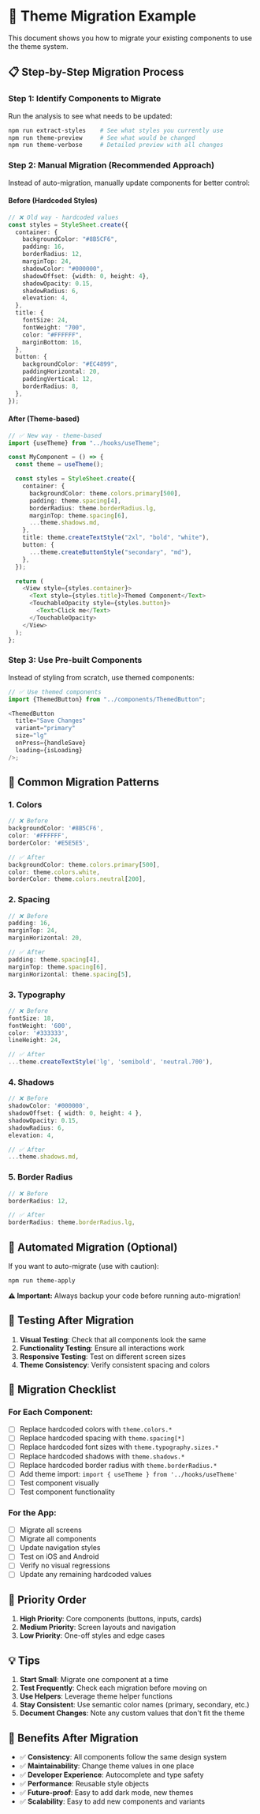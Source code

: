 # 🔄 Theme Migration Example

This document shows you how to migrate your existing components to use the theme system.

## 📋 Step-by-Step Migration Process

### Step 1: Identify Components to Migrate

Run the analysis to see what needs to be updated:

```bash
npm run extract-styles    # See what styles you currently use
npm run theme-preview     # See what would be changed
npm run theme-verbose     # Detailed preview with all changes
```

### Step 2: Manual Migration (Recommended Approach)

Instead of auto-migration, manually update components for better control:

#### Before (Hardcoded Styles)

```typescript
// ❌ Old way - hardcoded values
const styles = StyleSheet.create({
  container: {
    backgroundColor: "#8B5CF6",
    padding: 16,
    borderRadius: 12,
    marginTop: 24,
    shadowColor: "#000000",
    shadowOffset: {width: 0, height: 4},
    shadowOpacity: 0.15,
    shadowRadius: 6,
    elevation: 4,
  },
  title: {
    fontSize: 24,
    fontWeight: "700",
    color: "#FFFFFF",
    marginBottom: 16,
  },
  button: {
    backgroundColor: "#EC4899",
    paddingHorizontal: 20,
    paddingVertical: 12,
    borderRadius: 8,
  },
});
```

#### After (Theme-based)

```typescript
// ✅ New way - theme-based
import {useTheme} from "../hooks/useTheme";

const MyComponent = () => {
  const theme = useTheme();

  const styles = StyleSheet.create({
    container: {
      backgroundColor: theme.colors.primary[500],
      padding: theme.spacing[4],
      borderRadius: theme.borderRadius.lg,
      marginTop: theme.spacing[6],
      ...theme.shadows.md,
    },
    title: theme.createTextStyle("2xl", "bold", "white"),
    button: {
      ...theme.createButtonStyle("secondary", "md"),
    },
  });

  return (
    <View style={styles.container}>
      <Text style={styles.title}>Themed Component</Text>
      <TouchableOpacity style={styles.button}>
        <Text>Click me</Text>
      </TouchableOpacity>
    </View>
  );
};
```

### Step 3: Use Pre-built Components

Instead of styling from scratch, use themed components:

```typescript
// ✅ Use themed components
import {ThemedButton} from "../components/ThemedButton";

<ThemedButton
  title="Save Changes"
  variant="primary"
  size="lg"
  onPress={handleSave}
  loading={isLoading}
/>;
```

## 🎨 Common Migration Patterns

### 1. Colors

```typescript
// ❌ Before
backgroundColor: '#8B5CF6',
color: '#FFFFFF',
borderColor: '#E5E5E5',

// ✅ After
backgroundColor: theme.colors.primary[500],
color: theme.colors.white,
borderColor: theme.colors.neutral[200],
```

### 2. Spacing

```typescript
// ❌ Before
padding: 16,
marginTop: 24,
marginHorizontal: 20,

// ✅ After
padding: theme.spacing[4],
marginTop: theme.spacing[6],
marginHorizontal: theme.spacing[5],
```

### 3. Typography

```typescript
// ❌ Before
fontSize: 18,
fontWeight: '600',
color: '#333333',
lineHeight: 24,

// ✅ After
...theme.createTextStyle('lg', 'semibold', 'neutral.700'),
```

### 4. Shadows

```typescript
// ❌ Before
shadowColor: '#000000',
shadowOffset: { width: 0, height: 4 },
shadowOpacity: 0.15,
shadowRadius: 6,
elevation: 4,

// ✅ After
...theme.shadows.md,
```

### 5. Border Radius

```typescript
// ❌ Before
borderRadius: 12,

// ✅ After
borderRadius: theme.borderRadius.lg,
```

## 🚀 Automated Migration (Optional)

If you want to auto-migrate (use with caution):

```bash
npm run theme-apply
```

**⚠️ Important:** Always backup your code before running auto-migration!

## 🧪 Testing After Migration

1. **Visual Testing**: Check that all components look the same
2. **Functionality Testing**: Ensure all interactions work
3. **Responsive Testing**: Test on different screen sizes
4. **Theme Consistency**: Verify consistent spacing and colors

## 📝 Migration Checklist

### For Each Component:

- [ ] Replace hardcoded colors with `theme.colors.*`
- [ ] Replace hardcoded spacing with `theme.spacing[*]`
- [ ] Replace hardcoded font sizes with `theme.typography.sizes.*`
- [ ] Replace hardcoded shadows with `theme.shadows.*`
- [ ] Replace hardcoded border radius with `theme.borderRadius.*`
- [ ] Add theme import: `import { useTheme } from '../hooks/useTheme'`
- [ ] Test component visually
- [ ] Test component functionality

### For the App:

- [ ] Migrate all screens
- [ ] Migrate all components
- [ ] Update navigation styles
- [ ] Test on iOS and Android
- [ ] Verify no visual regressions
- [ ] Update any remaining hardcoded values

## 🎯 Priority Order

1. **High Priority**: Core components (buttons, inputs, cards)
2. **Medium Priority**: Screen layouts and navigation
3. **Low Priority**: One-off styles and edge cases

## 💡 Tips

1. **Start Small**: Migrate one component at a time
2. **Test Frequently**: Check each migration before moving on
3. **Use Helpers**: Leverage theme helper functions
4. **Stay Consistent**: Use semantic color names (primary, secondary, etc.)
5. **Document Changes**: Note any custom values that don't fit the theme

## 🎉 Benefits After Migration

- ✅ **Consistency**: All components follow the same design system
- ✅ **Maintainability**: Change theme values in one place
- ✅ **Developer Experience**: Autocomplete and type safety
- ✅ **Performance**: Reusable style objects
- ✅ **Future-proof**: Easy to add dark mode, new themes
- ✅ **Scalability**: Easy to add new components and variants
